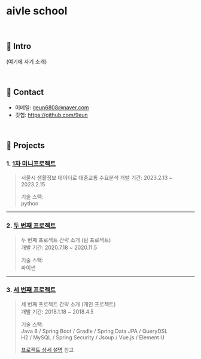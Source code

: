 # aivle school

</br>

## :pushpin: Intro
(여기에 자기 소개)

</br>

## :pushpin: Contact
- 이메일: geun6808@naver.com 
- 깃헙: https://github.com/9eun
</br>

## :pushpin: Projects
### 1. [1차 미니프로젝트](https://github.com/9eun/aivle3th/blob/main/1%EC%B0%A8%20%EB%AF%B8%EB%8B%88%ED%94%84%EB%A1%9C%EC%A0%9D%ED%8A%B8/project.md)
>서울시 생활정보 데이터로 대중교통 수요분석
>개발 기간: 2023.2.13 ~ 2023.2.15  
>  
>기술 스택:  
>python
>  

---

### 2. [두 번째 프로젝트](https://github.com/9eun/aivle3th/blob/main/2%EC%B0%A8%20%EB%AF%B8%EB%8B%88%ED%94%84%EB%A1%9C%EC%A0%9D%ED%8A%B8/project.md)
>두 번째 프로젝트 간략 소개  (팀 프로젝트)  
>개발 기간: 2020.7.18 ~ 2020.11.5  
>  
>기술 스택:  
> 파이썬

---

### 3. [세 번째 프로젝트]()
>세 번째 프로젝트 간략 소개  (개인 프로젝트)  
>개발 기간: 2018.1.18 ~ 2018.4.5  
>  
>기술 스택:  
>Java 8 / Spring Boot / Gradle / Spring Data JPA / QueryDSL  
>H2 / MySQL / Spring Security / Jsoup / Vue.js / Element U  
>  
>[프로젝트 상세 설명](https://github.com/Integerous/goQuality) 참고
